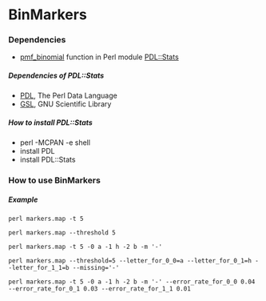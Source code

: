 BinMarkers
======

### Dependencies
- [pmf_binomial](http://pdl-stats.sourceforge.net/Distr.htm#pmf_binomial) function in Perl module [PDL::Stats](https://metacpan.org/pod/PDL::Stats)

##### Dependencies of PDL::Stats
- [PDL](https://metacpan.org/pod/PDL), The Perl Data Language
- [GSL](http://www.gnu.org/software/gsl/), GNU Scientific Library

##### How to install PDL::Stats
- perl -MCPAN -e shell
- install PDL
- install PDL::Stats

### How to use BinMarkers

##### Example

`perl markers.map -t 5`

`perl markers.map --threshold 5`

`perl markers.map -t 5 -0 a -1 h -2 b -m '-'`

`perl markers.map --threshold=5 --letter_for_0_0=a --letter_for_0_1=h --letter_for_1_1=b --missing='-'`

`perl markers.map -t 5 -0 a -1 h -2 b -m '-' --error_rate_for_0_0 0.04 --error_rate_for_0_1 0.03 --error_rate_for_1_1 0.01`
